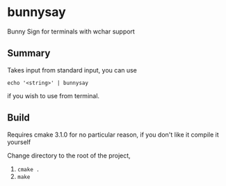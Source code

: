 # bunnysay
Bunny Sign for terminals with wchar support

## Summary

Takes input from standard input, you can use 

`echo '<string>' | bunnysay` 

if you wish to use from terminal.

## Build
Requires cmake 3.1.0 for no particular reason, if you don't like it compile it yourself


Change directory to the root of the project, 

1. `cmake .`
2. `make`
